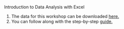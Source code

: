 Introduction to Data Analysis with Excel
1. The data for this workshop can be downloaded [here.](https://github.com/barnarderc/workshops/blob/master/Fall%202018/Introduction%20to%20Excel%20for%20Data%20Analysis/erc_workshop_data_1_2.xlsx)
2. You can follow along with the step-by-step [guide.](https://github.com/barnarderc/workshops/blob/master/Fall%202018/Introduction%20to%20Excel%20for%20Data%20Analysis/introductory_excel.pdf)

